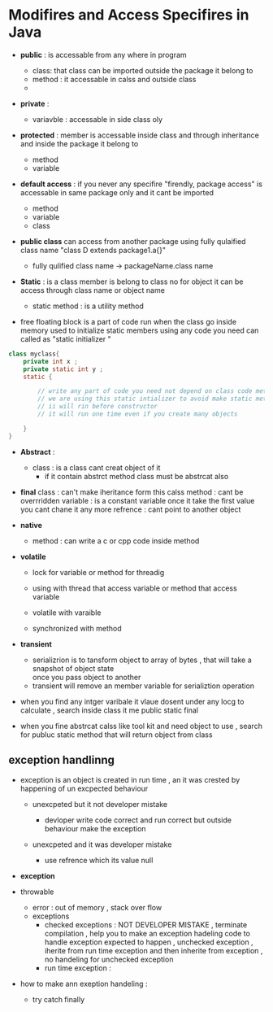 # Modifires and Access Specifires in Java  

- **public** : is accessable from any where in program 
    - class:  that class can  be imported outside the package it belong to 
    - method : it accessable in calss and outside class 
    -  
- **private** : 
    - variavble : accessable in side class oly 


- **protected** : member is accessable inside class and through inheritance and inside the package it belong to 
    - method 
    - variable 

- **default access** : if you never any specifire "firendly, package access" is accessable in same package only and it cant be imported 
    - method 
    - variable 
    - class 

- **public class** can access from another package using fully qulaified class name "class D extends package1.a{}"
    - fully qulified class name -> packageName.class name 


- **Static** : is a class member is belong to class no for object it can be access through class name or object name 
    - static method : is a utility method 

- free floating block is a part of code run when the class go inside memory used to initialize static members using any code you need  can called as "static initializer "

```java
class myclass{
    private int x ; 
    private static int y ; 
    static {

        // write any part of code you need not depend on class code methods
        // we are using this static intializer to avoid make static method that will forec developer to call static memner , bu using this satatic initializer the part of code will run automatically once calss go inside memory  
        // ii will rin before constructor 
        // it will run one time even if you create many objects 

    }
}
```

- **Abstract** : 
    - class : is a class cant creat object of it 
        - if it contain abstrct method class must be abstrcat also 


- **final** 
    class : can't make iheritance form this calss 
    method : cant be overrridden 
    variable : is a constant variable once it take the first value you cant chane it any more
    refrence : cant point to another object 

- **native** 
    - method  : can write a c or cpp code inside method 

- **volatile** 
    - lock for variable or method  for threadig 
    - using with thread that access variable or method that access variable 

    - volatile with varaible 
    - synchronized with method 

- **transient**
    - serializrion is to tansform object to array of bytes , that will take a snapshot of object state  
    once you pass object to another 
    - transient will remove an member variable for serializtion operation 


- when you find any intger varibale it vlaue dosent under any locg to calculate , search inside class it me public static final 

- when you fine abstrcat calss like tool kit and need object to use , search for publuc static method that will return object from class 

## exception handlinng 

- exception is an object is created in run time , an it was crested by happening of un excpected behaviour
    - unexcpeted but it not developer mistake 
        - devloper write code correct and run correct but outside behaviour make the exception 

    - unexcpeted and it was developer mistake 
        - use refrence which its value null 

- **exception** 

- throwable 
    - error : out of memory , stack over flow 
    - exceptions
        - checked exceptions : NOT DEVELOPER MISTAKE , terminate compilation , help you to make an exception hadeling code to handle exception expected to happen , unchecked exception , iherite from run time exception and then inherite from exception , no handeling for unchecked exception 
        - run time exception : 

- how to make ann exeption handeling : 
    - try catch finally 
    